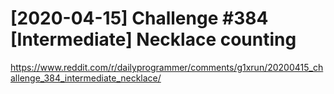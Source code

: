 [2020-04-15] Challenge #384 [Intermediate] Necklace counting
============================================================

<https://www.reddit.com/r/dailyprogrammer/comments/g1xrun/20200415_challenge_384_intermediate_necklace/>


